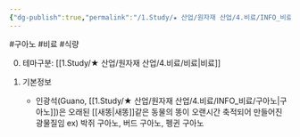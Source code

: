 ```yaml
---
{"dg-publish":true,"permalink":"/1.Study/★ 산업/원자재 산업/4.비료/INFO_비료/구아노/","created":"2023-06-07T15:22:48.020+09:00","updated":"2025-06-26T15:39:32.872+09:00"}
---
```


#구아노 #비료 #식량

0. 테마구분: [[1.Study/★ 산업/원자재 산업/4.비료/비료\|비료]]


1. 기본정보
	- 인광석(Guano, [[1.Study/★ 산업/원자재 산업/4.비료/INFO_비료/구아노\|구아노]])은 오래된 [[새똥\|새똥]]같은 동물의 똥이 오랜시간 축적되어 만들어진 광물질임 ex) 박쥐 구아노, 버드 구아노, 펭귄 구아노
